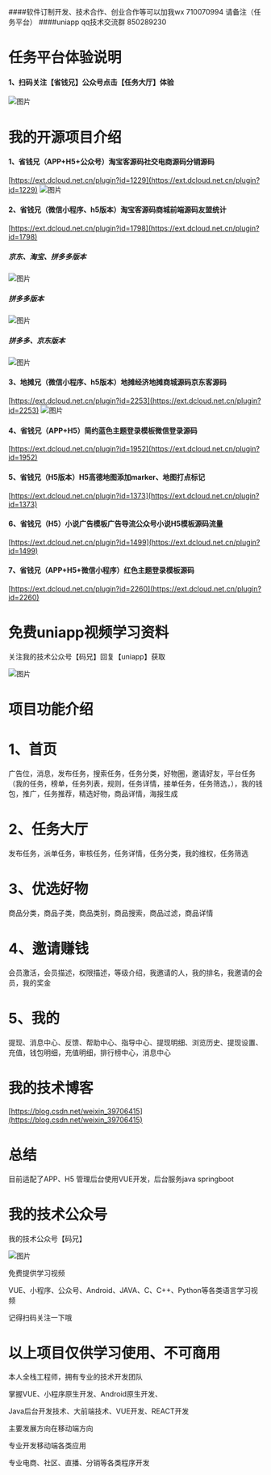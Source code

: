 

####软件订制开发、技术合作、创业合作等可以加我wx 710070994 请备注（任务平台）
####uniapp qq技术交流群 850289230
# 任务平台体验说明
#### 1、扫码关注【省钱兄】公众号点击【任务大厅】体验
![图片](https://www.gomyorder.cn/erweima.jpg)

# 我的开源项目介绍

#### 1、省钱兄（APP+H5+公众号）淘宝客源码社交电商源码分销源码

[https://ext.dcloud.net.cn/plugin?id=1229](https://ext.dcloud.net.cn/plugin?id=1229)
![图片](https://www.gomyorder.cn/erweima.jpg)

#### 2、省钱兄（微信小程序、h5版本）淘宝客源码商城前端源码友盟统计

[https://ext.dcloud.net.cn/plugin?id=1798](https://ext.dcloud.net.cn/plugin?id=1798)
##### 京东、淘宝、拼多多版本
![图片](https://www.gomyorder.cn/tiyan.jpg)

##### 拼多多版本
![图片](https://www.gomyorder.cn/nana.jpg)

##### 拼多多、京东版本
![图片](https://www.gomyorder.cn/ayisha.jpg)

#### 3、地摊兄（微信小程序、h5版本）地摊经济地摊商城源码京东客源码

[https://ext.dcloud.net.cn/plugin?id=2253](https://ext.dcloud.net.cn/plugin?id=2253)
![图片](http://shegnqx.oss-cn-beijing.aliyuncs.com/1594111768337.jpg)

#### 4、省钱兄（APP+H5）简约蓝色主题登录模板微信登录源码

[https://ext.dcloud.net.cn/plugin?id=1952](https://ext.dcloud.net.cn/plugin?id=1952)

#### 5、省钱兄（H5版本）H5高德地图添加marker、地图打点标记 

[https://ext.dcloud.net.cn/plugin?id=1373](https://ext.dcloud.net.cn/plugin?id=1373)

#### 6、省钱兄（H5）小说广告模板广告导流公众号小说H5模板源码流量

[https://ext.dcloud.net.cn/plugin?id=1499](https://ext.dcloud.net.cn/plugin?id=1499)

#### 7、省钱兄（APP+H5+微信小程序）红色主题登录模板源码

[https://ext.dcloud.net.cn/plugin?id=2260](https://ext.dcloud.net.cn/plugin?id=2260)

# 免费uniapp视频学习资料

关注我的技术公众号【码兄】回复【uniapp】获取 

![图片](https://www.gomyorder.cn/qrs.jpg)


# 项目功能介绍

# 1、首页

广告位，消息，发布任务，搜索任务，任务分类，好物圈，邀请好友，平台任务（我的任务，榜单，任务列表，规则，任务详情，接单任务，任务筛选，），我的钱包，推广，任务推荐，精选好物，商品详情，海报生成

# 2、任务大厅

发布任务，派单任务，审核任务，任务详情，任务分类，我的维权，任务筛选

# 3、优选好物
商品分类，商品子类，商品类别，商品搜索，商品过滤，商品详情

# 4、邀请赚钱
会员激活，会员描述，权限描述，等级介绍，我邀请的人，我的排名，我邀请的会员，我的奖金

# 5、我的

提现、消息中心、反馈、帮助中心、指导中心、提现明细、浏览历史、提现设置、充值，钱包明细，充值明细，排行榜中心，消息中心

# 我的技术博客

[https://blog.csdn.net/weixin_39706415](https://blog.csdn.net/weixin_39706415)

# 总结

目前适配了APP、H5
管理后台使用VUE开发，后台服务java springboot

# 我的技术公众号

我的技术公众号【码兄】

![图片](https://www.gomyorder.cn/qrs.jpg)

免费提供学习视频

VUE、小程序、公众号、Android、JAVA、C、C++、Python等各类语言学习视频

记得扫码关注一下哦

# 以上项目仅供学习使用、不可商用

本人全栈工程师，拥有专业的技术开发团队

掌握VUE、小程序原生开发、Android原生开发、

Java后台开发技术、大前端技术、VUE开发、REACT开发

主要发展方向在移动端方向

专业开发移动端各类应用

专业电商、社区、直播、分销等各类程序开发





